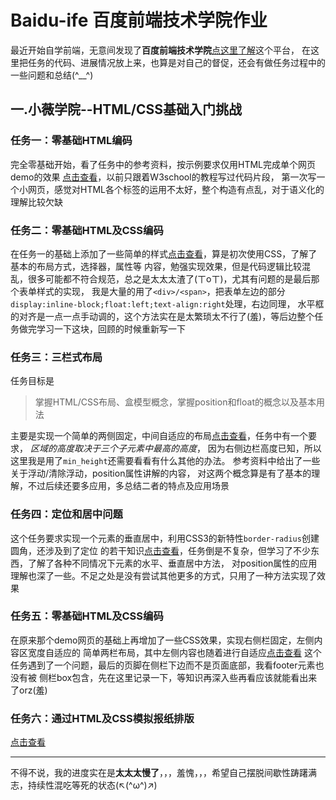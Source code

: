 # Baidu-ife 百度前端技术学院作业
最近开始自学前端，无意间发现了**百度前端技术学院**[点这里了解](http://ife.baidu.com/)这个平台，
在这里把任务的代码、进展情况放上来，也算是对自己的督促，还会有做任务过程中的一些问题和总结(^__^)
## 一.小薇学院--HTML/CSS基础入门挑战

### 任务一：零基础HTML编码
完全零基础开始，看了任务中的参考资料，按示例要求仅用HTML完成单个网页demo的效果
[点击查看](https://happyzhangxiaoyi.github.io/Baidu-ife/lesson1/task1.html)，以前只跟着W3school的教程写过代码片段，
第一次写一个小网页，感觉对HTML各个标签的运用不太好，整个构造有点乱，对于语义化的理解比较欠缺

### 任务二：零基础HTML及CSS编码
在任务一的基础上添加了一些简单的样式[点击查看](https://happyzhangxiaoyi.github.io/Baidu-ife/lesson1/task2.html)，算是初次使用CSS，了解了基本的布局方式，选择器，属性等
内容，勉强实现效果，但是代码逻辑比较混乱，很多可能都不符合规范，总之是太太太渣了(ㄒoㄒ)，尤其有问题的是最后那个表单样式的实现，
我是大量的用了`<div>/<span>`，把表单左边的部分 `display:inline-block;float:left;text-align:right`处理，右边同理，
水平框的对齐是一点一点手动调的，这个方法实在是太繁琐太不行了(羞)，等后边整个任务做完学习一下这块，回顾的时候重新写一下

### 任务三：三栏式布局
任务目标是
>掌握HTML/CSS布局、盒模型概念，掌握position和float的概念以及基本用法

主要是实现一个简单的两侧固定，中间自适应的布局[点击查看](https://happyzhangxiaoyi.github.io/Baidu-ife/lesson1/task3.html)，任务中有一个要求， *区域的高度取决于三个子元素中最高的高度*，
因为右侧边栏高度已知，所以这里我是用了`min_height`还需要看看有什么其他的办法。
参考资料中给出了一些关于浮动/清除浮动，position属性讲解的内容，
对这两个概念算是有了基本的理解，不过后续还要多应用，多总结二者的特点及应用场景

### 任务四：定位和居中问题
这个任务要求实现一个元素的垂直居中，利用CSS3的新特性`border-radius`创建圆角，还涉及到了定位
的若干知识[点击查看](https://happyzhangxiaoyi.github.io/Baidu-ife/lesson1/task4.html)，任务倒是不复杂，但学习了不少东西，了解了各种不同情况下元素的水平、垂直居中方法，
对position属性的应用理解也深了一些。不足之处是没有尝试其他更多的方式，只用了一种方法实现了效果

### 任务五：零基础HTML及CSS编码
在原来那个demo网页的基础上再增加了一些CSS效果，实现右侧栏固定，左侧内容区宽度自适应的
简单两栏布局，其中左侧内容也随着进行自适应[点击查看](https://happyzhangxiaoyi.github.io/Baidu-ife/lesson1/task5.html)
这个任务遇到了一个问题，最后的页脚在侧栏下边而不是页面底部，我看footer元素也没有被
侧栏box包含，先在这里记录一下，等知识再深入些再看应该就能看出来了orz(羞)

### 任务六：通过HTML及CSS模拟报纸排版
[点击查看](https://happyzhangxiaoyi.github.io/Baidu-ife/lesson1/task6.html)

-------------------------------------------------------------------------
不得不说，我的进度实在是**太太太慢了**，，，羞愧，，，希望自己摆脱间歇性踌躇满志，持续性混吃等死的状态(↖(^ω^)↗)
